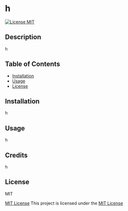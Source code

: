 # h

   [![License MIT](https://img.shields.io/badge/License-MIT-brightgreen)](https://opensource.org/licenses/MIT)
  

## Description
   h
  
## Table of Contents
  - [Installation](#installation)
  - [Usage](#usage)
  - [License](#license)
   
   
## Installation
<a name="installation"></a>
  h


## Usage
<a name="usage"></a>
  h


## Credits
  h


## License
<a name="license"></a>
  MIT
  
[MIT License](https://opensource.org/licenses/MIT)
This project is licensed under the [MIT License](https://opensource.org/licenses/MIT)
